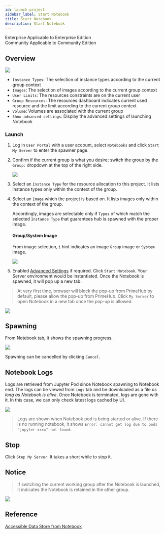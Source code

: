 ```yaml
---
id: launch-project
sidebar_label: Start Notebook
title: Start Notebook
description: Start Notebook
---
```


<div class="label-sect">
  <div class="ee-only tooltip">Enterprise
    <span class="tooltiptext">Applicable to Enterprise Edition</span>
  </div>
  <div class="ce-only tooltip">Community
    <span class="tooltiptext">Applicable to Community Edition</span>
  </div>
</div>


## Overview

![](assets/spawner_v38.png)


+ `Instance Types`: The selection of instance types according to the current group context
+ `Images`: The selection of images according to the current group context
+ `User Limits`: The resources constraints are on the current user
+ `Group Resources`: The resources dashboard indicates current used resource and the limit according to the current group context
+ `Volume`: Volumes are associated with the current group
+ `Show advanced settings`: Display the advanced settings of launching Notebook

### Launch

1. Log in `User Portal` with a user account, select `Notebooks` and click `Start My Server` to enter the spawner page.

2. Confirm if the current group is what you desire; switch the group by the `Group:` dropdown at the top of the right side.

    ![](assets/group_context.png)

3. Select an `Instance Type` for the resource allocation to this project. It lists instance types only within the context of the group.

4. Select an `Image` which the project is based on. It lists images only within the context of the group.

   Accordingly, images are selectable only if `Types` of which match the selected `Instance Type` that guarantees hub is spawned with the proper image.

   #### Group/System Image

    From image selection, `i` hint indicates an image `Group` image or `System` image.

    ![](assets/group-image-hint.png)

5. Enabled [Advanced Settings](../user-advanced-setting) if required. Click `Start Notebook`. Your Server environment would be instantiated. Once the Notebook is spawned, it will pop up a new tab.
   
>At very first time, browser will block the pop-up from PrimeHub by default, please allow the pop-up from PrimeHub. Click `My Server` to open Notebook in a new tab once the pop-up is allowed.

![](assets/v34-jupyter-popup-block.png)

## Spawning

From Notebook tab, it shows the spawning progress.

![](assets/spawner_cancel_v33.png)

Spawning can be cancelled by clicking `Cancel`.

## Notebook Logs

Logs are retrieved from Jupyter Pod since Notebook spawning to Notebook end. The logs can be viewed from `Logs` tab and be downloaded as a file *as long as Notebook is alive*. Once Notebook is terminated, logs are gone with it. In this case, we can only check latest logs cached by UI.

![](assets/spawner_log.png)

>Logs are shown when Notebook pod is being started or alive. If there is no running notebook, it shows `Error: cannot get log due to pods "jupyter-xxxx" not found`.

## Stop

Click `Stop My Server`. It takes a short while to stop it.

## Notice

>If switching the current working group after the Notebook is launched, it indicates the Notebook is retained in the other group.

![](assets/v3-jupyter-other-group.png)

## Reference

[Accessible Data Store from Notebook ](nb-data-store)
